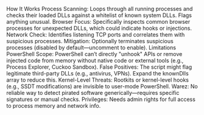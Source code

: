 How It Works
Process Scanning: Loops through all running processes and checks their loaded DLLs against a whitelist of known system DLLs. Flags anything unusual.
Browser Focus: Specifically inspects common browser processes for unexpected DLLs, which could indicate hooks or injections.
Network Check: Identifies listening TCP ports and correlates them with suspicious processes.
Mitigation: Optionally terminates suspicious processes (disabled by default—uncomment to enable).
Limitations
PowerShell Scope: PowerShell can’t directly "unhook" APIs or remove injected code from memory without native code or external tools (e.g., Process Explorer, Cuckoo Sandbox).
False Positives: The script might flag legitimate third-party DLLs (e.g., antivirus, VPNs). Expand the knownDlls array to reduce this.
Kernel-Level Threats: Rootkits or kernel-level hooks (e.g., SSDT modifications) are invisible to user-mode PowerShell.
Warez: No reliable way to detect pirated software generically—requires specific signatures or manual checks.
Privileges: Needs admin rights for full access to process memory and network info.
